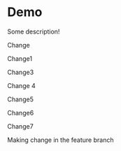 # Demo

Some description!

Change

Change1

Change3 

Change 4

Change5

Change6 

Change7

Making change in the feature branch